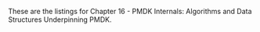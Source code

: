 These are the listings for Chapter 16 - PMDK Internals: Algorithms and Data Structures Underpinning PMDK.
